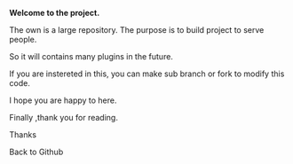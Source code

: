 **Welcome to the project.**

The own is a large repository. The purpose is to build project to serve people. 

So it will contains many plugins in the future.

If you are instereted in this, you can make sub branch or fork to modify this code.

I hope you are happy to here.

Finally ,thank you for reading.
 
Thanks

Back to Github

